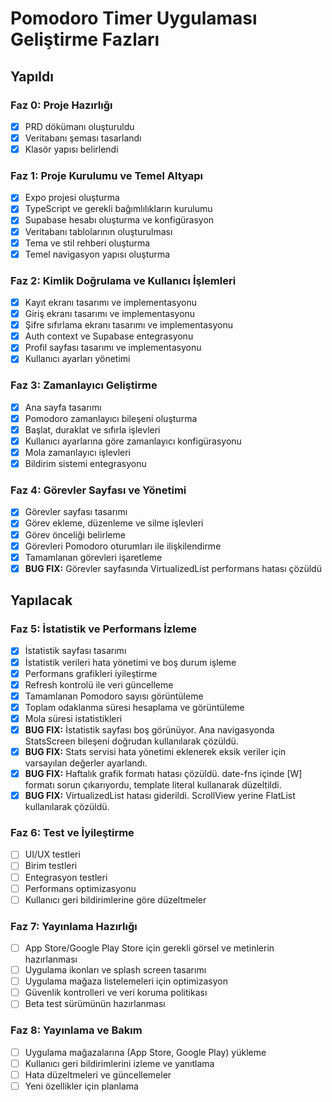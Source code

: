 # Pomodoro Timer Uygulaması Geliştirme Fazları

## Yapıldı

### Faz 0: Proje Hazırlığı
- [x] PRD dökümanı oluşturuldu
- [x] Veritabanı şeması tasarlandı
- [x] Klasör yapısı belirlendi

### Faz 1: Proje Kurulumu ve Temel Altyapı
- [x] Expo projesi oluşturma
- [x] TypeScript ve gerekli bağımlılıkların kurulumu
- [x] Supabase hesabı oluşturma ve konfigürasyon
- [x] Veritabanı tablolarının oluşturulması
- [x] Tema ve stil rehberi oluşturma
- [x] Temel navigasyon yapısı oluşturma

### Faz 2: Kimlik Doğrulama ve Kullanıcı İşlemleri 
- [x] Kayıt ekranı tasarımı ve implementasyonu
- [x] Giriş ekranı tasarımı ve implementasyonu
- [x] Şifre sıfırlama ekranı tasarımı ve implementasyonu
- [x] Auth context ve Supabase entegrasyonu
- [x] Profil sayfası tasarımı ve implementasyonu
- [x] Kullanıcı ayarları yönetimi

### Faz 3: Zamanlayıcı Geliştirme
- [x] Ana sayfa tasarımı
- [x] Pomodoro zamanlayıcı bileşeni oluşturma
- [x] Başlat, duraklat ve sıfırla işlevleri
- [x] Kullanıcı ayarlarına göre zamanlayıcı konfigürasyonu
- [x] Mola zamanlayıcı işlevleri
- [x] Bildirim sistemi entegrasyonu

### Faz 4: Görevler Sayfası ve Yönetimi
- [x] Görevler sayfası tasarımı
- [x] Görev ekleme, düzenleme ve silme işlevleri
- [x] Görev önceliği belirleme
- [x] Görevleri Pomodoro oturumları ile ilişkilendirme
- [x] Tamamlanan görevleri işaretleme
- [x] **BUG FIX:** Görevler sayfasında VirtualizedList performans hatası çözüldü

## Yapılacak

### Faz 5: İstatistik ve Performans İzleme
- [x] İstatistik sayfası tasarımı
- [x] İstatistik verileri hata yönetimi ve boş durum işleme
- [x] Performans grafikleri iyileştirme
- [x] Refresh kontrolü ile veri güncelleme
- [x] Tamamlanan Pomodoro sayısı görüntüleme
- [x] Toplam odaklanma süresi hesaplama ve görüntüleme
- [x] Mola süresi istatistikleri
- [x] **BUG FIX:** İstatistik sayfası boş görünüyor. Ana navigasyonda StatsScreen bileşeni doğrudan kullanılarak çözüldü.
- [x] **BUG FIX:** Stats servisi hata yönetimi eklenerek eksik veriler için varsayılan değerler ayarlandı.
- [x] **BUG FIX:** Haftalık grafik formatı hatası çözüldü. date-fns içinde [W] formatı sorun çıkarıyordu, template literal kullanarak düzeltildi.
- [x] **BUG FIX:** VirtualizedList hatası giderildi. ScrollView yerine FlatList kullanılarak çözüldü.

### Faz 6: Test ve İyileştirme
- [ ] UI/UX testleri
- [ ] Birim testleri
- [ ] Entegrasyon testleri
- [ ] Performans optimizasyonu
- [ ] Kullanıcı geri bildirimlerine göre düzeltmeler

### Faz 7: Yayınlama Hazırlığı
- [ ] App Store/Google Play Store için gerekli görsel ve metinlerin hazırlanması
- [ ] Uygulama ikonları ve splash screen tasarımı
- [ ] Uygulama mağaza listelemeleri için optimizasyon
- [ ] Güvenlik kontrolleri ve veri koruma politikası
- [ ] Beta test sürümünün hazırlanması

### Faz 8: Yayınlama ve Bakım
- [ ] Uygulama mağazalarına (App Store, Google Play) yükleme
- [ ] Kullanıcı geri bildirimlerini izleme ve yanıtlama
- [ ] Hata düzeltmeleri ve güncellemeler
- [ ] Yeni özellikler için planlama